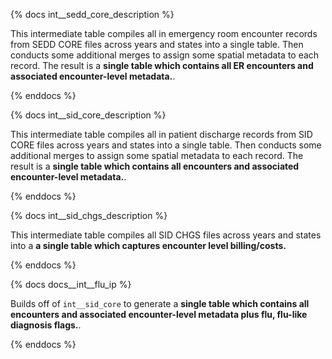 

{% docs int__sedd_core_description %}

This intermediate table compiles all in emergency room encounter records from SEDD CORE files across years and states into a single table. Then conducts some additional merges to assign some spatial metadata to each record. The result is a **single table which contains all ER encounters and associated encounter-level metadata.**.

{% enddocs %}

{% docs int__sid_core_description %}

This intermediate table compiles all in patient discharge records from SID CORE files across years and states into a single table. Then conducts some additional merges to assign some spatial metadata to each record. The result is a **single table which contains all encounters and associated encounter-level metadata.**.

{% enddocs %}

{% docs int__sid_chgs_description %}

This intermediate table compiles all  SID CHGS files across years and states into a **a single table which captures encounter level billing/costs.**

{% enddocs %}

{% docs docs__int__flu_ip %}

Builds off of `int__sid_core` to generate a **single table which contains all encounters and associated encounter-level metadata plus flu, flu-like diagnosis flags.**.

{% enddocs %}